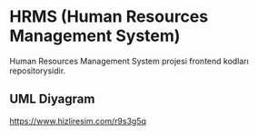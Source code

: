 # HRMS (Human Resources Management System)

Human Resources Management System projesi frontend kodları repositorysidir.


## UML Diyagram

https://www.hizliresim.com/r9s3g5q

